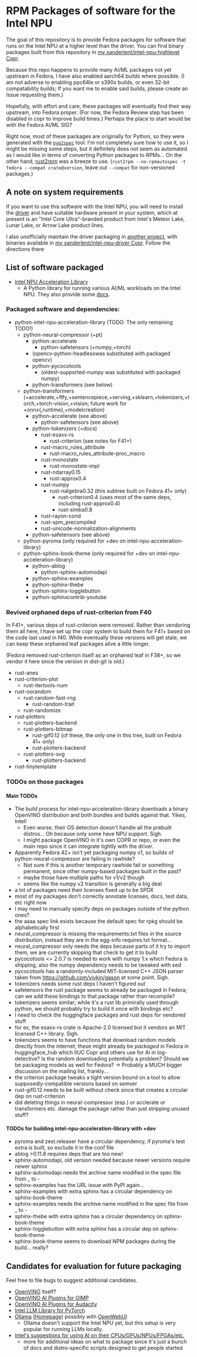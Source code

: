 # RPM Packages of software for the Intel NPU

The goal of this repository is to provide Fedora packages for software that runs on the Intel NPU at a higher level than the driver. You can find binary packages built from this repository in [my xanderlent/intel-npu-highlevel Copr](https://copr.fedorainfracloud.org/coprs/xanderlent/intel-npu-highlevel/).

Because this repo happens to provide many AI/ML packages not yet upstream in Fedora, I have also enabled aarch64 builds where possible. (I am not adverse to enabling ppc64le or s390x builds, or even 32-bit compatability builds; If you want me to enable said builds, please create an Issue requesting them.)

Hopefully, with effort and care, these packages will eventually find their way upstream, into Fedora proper. (For now, the Fedora Review step has been disabled in copr to improve build times.) Perhaps the place to start would be with the Fedora AI/ML SIG?

Right now, most of these packages are originally for Python, so they were generated with the [`pyp2spec`](https://github.com/befeleme/pyp2spec) tool. I'm not completely sure how to use it, so I might be missing some steps, but it definitely does not seem as automated as I would like in terms of converting Python packages to RPMs... On the other hand, [rust2rpm](https://pagure.io/fedora-rust/rust2rpm) was a breeze to use. (`rust2rpm --no-rpmautospec -t fedora --compat crate@version`, leave out `--compat` for non-versioned packages.)

## A note on system requirements

If you want to use this software with the Intel NPU, you will need to install the [driver](https://github.com/intel/linux-npu-driver) and have suitable hardware present in your system, which at present is an "Intel Core Ultra"-branded product from Intel's Meteor Lake, Lunar Lake, or Arrow Lake product lines.

I also unofficially maintain the driver packaging in [another project](https://github.com/xanderlent/intel-npu-driver-rpm), with binaries available in [my xanderlent/intel-npu-driver Copr](https://copr.fedorainfracloud.org/coprs/xanderlent/intel-npu-driver/). Follow the directions there
## List of software packaged

- [Intel NPU Acceleration Library](https://github.com/intel/intel-npu-acceleration-library)
	- A Python library for running various AI/ML workloads on the Intel NPU. They also provide some [docs](https://intel.github.io/intel-npu-acceleration-library/index.html).

### Packaged software and dependencies:
- python-intel-npu-acceleration-library (TODO: The only remaining TODO!)
  - python-neural-compressor (+pt)
    - python-accelerate
      - python-safetensors (+numpy,+torch)
    - (opencv-python-headlesswas substituted with packaged opencv)
    - python-pycocotools
      - (oldest-supported-numpy was substituted with packaged numpy)
    - python-transformers (see below)
  - python-transformers (+accelerate,+ftfy,+sentencepiece,+serving,+sklearn,+tokenizers,+torch,+torch-vision,+vision; future work for +onnx{,runtime},+modelcreation)
    - python-accelerate (see above)
      - python-safetensors (see above)
    - python-tokenizers (+docs)
      - rust-esaxx-rs
        - rust-criterion (see notes for F41+)
      - rust-macro\_rules\_attribute
        - rust-macro\_rules\_attribute-proc\_macro
      - rust-monostate
        - rust-monostate-impl
      - rust-ndarray0.15
        - rust-approx0.4
      - rust-numpy
        - rust-nalgebra0.32 (this subtree built on Fedora 41+ only)
          - rust-criterion0.4 (uses most of the same deps, including rust-approx0.4)
          - rust-simba0.8
      - rust-rayon-cond
      - rust-spm\_precompiled
      - rust-unicode-normalization-alignments
    - python-safetensors (see above)
  - python-pyroma (only required for +dev on intel-npu-acceleration-library)
  - python-sphinx-book-theme (only required for +dev on intel-npu-acceleration-library)
    - python-ablog
      - python-sphinx-automodapi
    - python-sphinx-examples
    - python-sphinx-thebe
    - python-sphinx-togglebutton
    - python-sphinxcontrib-youtube

### Revived orphaned deps of rust-criterion from F40

In F41+, various deps of rust-criterion were removed. Rather than vendoring them all here, I have set up
the copr system to build them for F41+ based on the code last used in f40. While eventually these versions
will get stale, we can keep these orphaned leaf packages alive a little longer.

(Fedora removed rust-criterion itself as an orphaned leaf in F38+, so we vendor it here since the version in
dist-git is old.)

  - rust-anes
  - rust-criterion-plot
    - rust-itertools-num
  - rust-oorandom
    - rust-random-fast-rng
      - rust-random-trait
    - rust-randomize
  - rust-plotters
    - rust-plotters-backend
    - rust-plotters-bitmap
      - rust-gif0.12 (of these, the only one in this tree, built on Fedora 41+ only)
      - rust-plotters-backend
    - rust-plotters-svg
      - rust-plotters-backend
  - rust-tinytemplate

### TODOs on those packages

#### Main TODOs

- The build process for intel-npu-acceleration-library downloads a binary OpenVINO distribution and both bundles and builds against that. Yikes, Intel!
  - Even worse, their OS detection doesn't handle all the prebuilt distros... Oh because only some have NPU support. Sigh.
  - I might package OpenVINO in it's own COPR or repo, or even the main repo since it can integrate tightly with the driver.
- Apparently Fedora 42+ isn't yet packaging numpy v1, so builds of python-neural-compressor are failing in rawhide?
  - Not sure if this is another temporary rawhide fail or something permanent, since other numpy-based packages built in the past?
  - maybe those have multiple paths for v1/v2 though
  - seems like the numpy v2 transition is generally a big deal
- a lot of packages need their licenses fixed up to be SPDX
- most of my packages don't correctly annotate licenses, docs, test data, etc right now
- I may need to manually specify deps on packages outside of the python ones?
- the aaaa spec link exists because the default spec for rpkg should be alphabetically first
- neural\_compressor is missing the requirements.txt files in the source distribution, instead they are in the egg-info requires.txt format...
- neural\_compressor only needs the deps because parts of it try to import them, we are currently skipping that check to get it to build
- pycocotools <= 2.0.7 is needed to work with numpy 1.x which Fedora is shipping, also the numpy dependency needs to be tweaked with sed
- pycocotools has a randomly-included MIT-licensed C++ JSON parser taken from https://github.com/vivkin/gason at some point. Sigh.
- tokenizers needs some rust deps I haven't figured out
- safetensors the rust package seems to already be packaged in Fedora; can we add these bindings to that package rather than recompile?
- tokenizers seems similar; while it's a rust lib primirally used through python, we should probably try to build it once with bindings etc?
- I need to check the huggingface packages and rust deps for vendored stuff
- for ex, the esaxx-rs crate is Apache-2.0 licensed but it vendors an MIT licensed C++ library. Sigh.
- tokenizers seems to have functions that download random models directly from the internet; these might already be *packaged* in Fedora in huggingface\_hub which IIUC Copr and others use for AI in log-detective? Is the random downloading potentially a problem? Should we be packaging models as well for Fedora? -> Probably a MUCH bigger discussion on the mailing list, frankly...
- the criterion package tweaks a tight version bound on a tool to allow supposedly-compatible versions based on semver
- rust-gif0.12 needs to be built without check since that creates a circular dep on rust-criterion
- did deleting things in neural-compressor (esp.) or acclerate or transformers etc. damage the package rather than just stripping unused stuff?

#### TODOs for building intel-npu-acceleration-library with +dev

- pyroma and zest.releaser have a circular dependency, if pyroma's test extra is built, so exclude it in the conf file
- ablog >0.11.8 requires deps that are too new!
- sphinx-automodapi, old version needed because newer versions require newer sphinx
- sphinx-automodapi needs the archive name modified in the spec file from _ to -
- sphinx-examples has the URL issue with PyPI again...
- sphinx-examples with extra sphinx has a circular dependency on sphinx-book-theme
- sphinx-examples needs the archive name modified in the spec file from _ to -
- sphinx-thebe with extra sphinx has a circular dependency on sphinx-book-theme
- sphinx-togglebutton with extra sphinx has a circular dep on sphinx-book-theme
- sphinx-book-theme seems to download NPM packages during the build... really?

## Candidates for evaluation for future packaging

Feel free to file bugs to suggest additional candidates.

- [OpenVINO](https://www.intel.com/content/www/us/en/developer/tools/openvino-toolkit/overview.html) itself?
- [OpenVINO AI Plugins for GIMP](https://github.com/intel/openvino-ai-plugins-gimp)
- [OpenVINO AI Plugins for Audacity](https://github.com/intel/openvino-plugins-ai-audacity)
- [Intel LLM Library for PyTorch](https://github.com/intel-analytics/ipex-llm)
- [Ollama](https://github.com/ollama/ollama) [(Homepage)](https://ollama.com/) possibly with [OpenWebUI](https://github.com/open-webui/open-webui)
	- Ollama doesn't support the Intel NPU yet, but this setup is very popular for running LLMs locally.
- [Intel's suggestions for using AI on their CPUs/GPUs/NPUs/FPGAs/etc.](https://github.com/intel/edge-developer-kit-reference-scripts)
	- more for additional ideas on what to package since it's just a bunch of docs and distro-specific scripts designed to get people started
